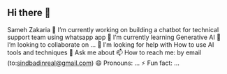 ## Hi there 👋
Sameh Zakaria
🔭 I’m currently working on building a chatbot for technical support team using whatsapp app
🌱 I’m currently learning Generative AI
👯 I’m looking to collaborate on ...
🤔 I’m looking for help with How to use AI tools and techniques
💬 Ask me about 
📫 How to reach me: by email (to:sindbadinreal@gmail.com)
😄 Pronouns: ...
⚡ Fun fact: ...


